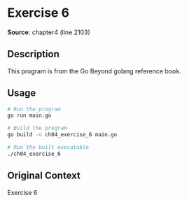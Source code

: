 # Exercise 6

**Source**: chapter4 (line 2103)

## Description

This program is from the Go Beyond golang reference book.

## Usage

```bash
# Run the program
go run main.go

# Build the program
go build -o ch04_exercise_6 main.go

# Run the built executable
./ch04_exercise_6
```

## Original Context

Exercise 6
